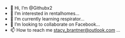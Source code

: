 - 👋 Hi, I’m @Githubx2
- 👀 I’m interested in rentalhomes...
- 🌱 I’m currently learning respirator...
- 💞️ I’m looking to collaborate on Facebook...
- 📫 How to reach me stacy_brantner@outlook.com ...

<!---
Githubx2/Githubx2 is a ✨ special ✨ repository because its `README.md` (this file) appears on your GitHub profile.
You can click the Preview link to take a look at your changes.
--->
